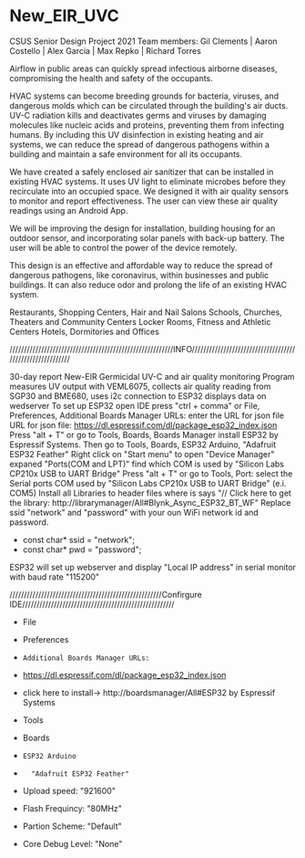 # New_EIR_UVC

CSUS Senior Design Project 2021
Team members: Gil Clements | Aaron Costello | Alex Garcia | Max Repko | Richard Torres

Airflow in public areas can quickly spread infectious airborne diseases, compromising the health and safety of the occupants.

HVAC systems can become breeding grounds for bacteria, viruses, and dangerous molds which can be circulated through the building's air ducts. UV-C radiation kills and deactivates germs and viruses by damaging molecules like nucleic acids and proteins, preventing them from infecting humans. By including this UV disinfection in existing heating and air systems, we can reduce the spread of dangerous pathogens within a building and maintain a safe environment for all its occupants. 

We have created a safely enclosed air sanitizer that can be installed in existing HVAC systems. It uses UV light to eliminate microbes before they recirculate into an occupied space. We designed it with air quality sensors to monitor and report effectiveness. The user can view these air quality readings using an Android App. 

We will be improving the design for installation, building housing for an outdoor sensor, and incorporating solar panels with back-up battery. The user will be able to control the power of the device remotely.

This design is an effective and affordable way to reduce the spread of dangerous pathogens, like coronavirus, within businesses and public buildings. It can also reduce odor and prolong the life of an existing HVAC system.

Restaurants, Shopping Centers, Hair and Nail Salons 
Schools, Churches,  Theaters and Community Centers 
Locker Rooms, Fitness and Athletic Centers 
Hotels, Dormitories and Offices  

/////////////////////////////////////////////////////////INFO/////////////////////////////////////////////////////////

30-day report New-EIR Germicidal UV-C and air quality monitoring
Program measures UV output with VEML6075, collects air quality reading from SGP30 and BME680, uses i2c connection to ESP32 displays data on wedserver
To set up ESP32 open IDE press "ctrl + comma" or File, Preferences, Additional Boards Manager URLs: enter the URL for json file
  URL for json file:  https://dl.espressif.com/dl/package_esp32_index.json
Press "alt + T" or go to Tools, Boards, Boards Manager install ESP32 by Espressif Systems. Then go to Tools, Boards, ESP32 Arduino, "Adafruit ESP32 Feather"
Right click on "Start menu" to open "Device Manager" expaned "Ports(COM and LPT)" find which COM is used by "Silicon Labs CP210x USB to UART Bridge"
Press "alt + T" or go to Tools, Port: select the Serial ports COM used by "Silicon Labs CP210x USB to UART Bridge" (e.i. COM5)
Install all Libraries to header files where is says "// Click here to get the library: http://librarymanager/All#Blynk_Async_ESP32_BT_WF"
Replace ssid "network" and "password" with your oun WiFi network id and password.

* const char* ssid = "network";
* const char* pwd  = "password";

ESP32 will set up webserver and display "Local IP address" in serial monitor with baud rate "115200"

/////////////////////////////////////////////////////Confirgure IDE/////////////////////////////////////////////////////

 * File
 *   Preferences
 *     Additional Boards Manager URLs: 
 * https://dl.espressif.com/dl/package_esp32_index.json
 * click here to install-> http://boardsmanager/All#ESP32 by Espressif Systems

 * Tools
 *   Boards
 *     ESP32 Arduino
 *       "Adafruit ESP32 Feather"
 * Upload speed: "921600"
 * Flash Frequincy: "80MHz"
 * Partion Scheme: "Default"
 * Core Debug Level: "None"

